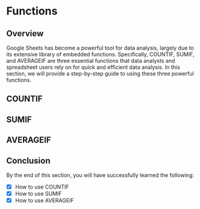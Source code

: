 # Functions
## Overview
Google Sheets has become a powerful tool for data analysis, largely due to its extensive library of embedded functions. Specifically, COUNTIF, SUMIF, and AVERAGEIF are three essential functions that data analysts and spreadsheet users rely on for quick and efficient data analysis. In this section, we will provide a step-by-step guide to using these three powerful functions.

## COUNTIF
## SUMIF
## AVERAGEIF
## Conclusion
By the end of this section, you will have successfully learned the following:  

- [x] How to use COUNTIF
- [x] How to use SUMIF
- [x] How to use AVERAGEIF
